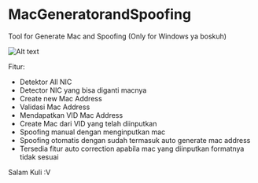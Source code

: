 # MacGeneratorandSpoofing
Tool for Generate Mac and Spoofing (Only for Windows ya boskuh)

![Alt text](https://cdn.discordapp.com/attachments/1122689442172387510/1137784729949716600/image.png)


Fitur:
- Detektor All NIC
- Detector NIC yang bisa diganti macnya
- Create new Mac Address
- Validasi Mac Address
- Mendapatkan VID Mac Address
- Create Mac dari VID yang telah diinputkan
- Spoofing manual dengan menginputkan mac
- Spoofing otomatis dengan sudah termasuk auto generate mac address
- Tersedia fitur auto correction apabila mac yang diinputkan formatnya tidak sesuai

Salam Kuli :V
